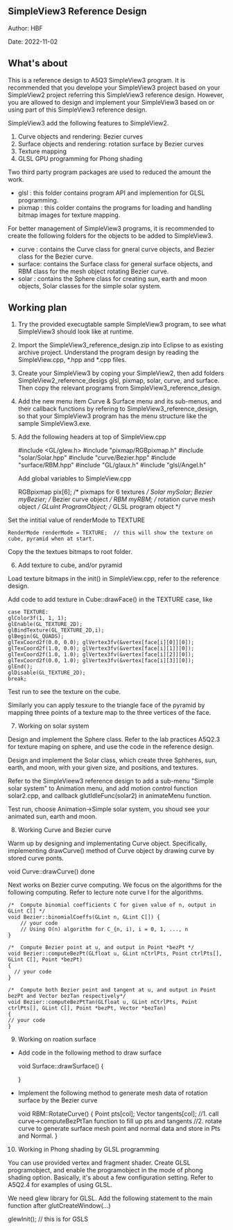 ## SimpleView3 Reference Design

Author: HBF

Date: 2022-11-02

## What's about

This is a reference design to A5Q3 SimpleView3 program. It is recommended that you develope your SimpleView3 project based on your SimpleView2 project referring this SimpleView3 reference design. However, you are allowed to design and implement your SimpleView3 based on or using part of this SimpleView3 reference design. 

SimpleView3 add the following features to SimpleView2. 

1. Curve objects and rendering: Bezier curves
2. Surface objects and rendering: rotation surface by Bezier curves
3. Texture mapping
4. GLSL GPU programming for Phong shading

Two third party program packages are used to reduced the amount the work.

- glsl : this folder contains program API and implemention for GLSL programming. 
- pixmap : this colder contains the programs for loading and handling bitmap images for texture mapping.


For better management of SimpleView3 programs, it is recommended to create the following folders for the objects to be added to SimpleView3.

- curve : contains the Curve class for gneral curve objects, and Bezier class for the Bezier curve. 
- surface: contains the Surface class for general surface objects, and RBM class for the mesh object rotating Bezier curve.  
- solar : contains the Sphere class for creating sun, earth and moon objects, Solar classes for the simple solar system. 



## Working plan

1. Try the provided execugtable sample SimpleView3 program, to see what SimpleView3 should look like at runtime. 

2. Import the SimpleView3_reference_design.zip into Eclipse to as existing archive project. Understand the program design by reading the SimpleView.cpp, *.hpp and *.cpp files. 

3. Create your SimpleView3 by coping your SimpleView2, then add folders SimpleView2_reference_desigs glsl, pixmap, solar, curve, and surface. Then copy the relevant programs from SimpleView3_reference_design. 
 
4. Add the new menu item  Curve & Surface menu and its sub-menus, and their callback functions by refering to SimpleView3_reference_design, so that your SimpleView3 program has the menu structure like the sample SimpleView3.exe. 

5. Add the following headers at top of SimpleView.cpp 
	
	#include <GL/glew.h>
	#include "pixmap/RGBpixmap.h"
	#include "solar/Solar.hpp"
	#include "curve/Bezier.hpp"
	#include "surface/RBM.hpp"
	#include "GL/glaux.h"
	#include "glsl/Angel.h"
	
	Add global variables to SimpleView.cpp
	
	RGBpixmap pix[6];      /* pixmaps for 6 textures */
	Solar mySolar;
	Bezier myBezier;       /* Bezier curve object */
	RBM myRBM;             /* rotation curve mesh object */
	GLuint ProgramObject;  /* GLSL program object */


Set the intitial value of renderMode to TEXTURE

	RenderMode renderMode = TEXTURE;  // this will show the texture on cube, pyramid when at start. 
		
Copy the the textues bitmaps to root folder. 
	

6. Add texture to cube, and/or pyramid

Load texture bitmaps in the init() in SimpleView.cpp, refer to the reference design. 

Add code to add texture in Cube::drawFace() in the TEXTURE case, like 


    case TEXTURE:
	glColor3f(1, 1, 1);
	glEnable(GL_TEXTURE_2D);
	glBindTexture(GL_TEXTURE_2D,i);
	glBegin(GL_QUADS);
	glTexCoord2f(0.0, 0.0); glVertex3fv(&vertex[face[i][0]][0]);
	glTexCoord2f(1.0, 0.0); glVertex3fv(&vertex[face[i][1]][0]);
	glTexCoord2f(1.0, 1.0); glVertex3fv(&vertex[face[i][2]][0]);
	glTexCoord2f(0.0, 1.0); glVertex3fv(&vertex[face[i][3]][0]);
	glEnd();
	glDisable(GL_TEXTURE_2D);
    break;

Test run to see the texture on the cube. 

Similarly you can apply tesxure to the triangle face of the pyramid by mapping three points of a texture map to the three vertices of the face. 


7. Working on solar system

Design and implement the Sphere class. Refer to the lab practices A5Q2.3 for texture maping on sphere, and use the code in the reference design. 

Design and implement the Solar class, which create three Sphheres, sun, earth, and moon, with your given size, and positions, and textures. 

Refer to the SimpleVieew3 reference design to add a sub-menu "Simple solar system" to Animation menu, and add motion control function solar2.cpp, and callback glutIdleFunc(solar2) in animateMenu function. 

Test run, choose Animation->Simple solar system, you shoud see your animated sun, earth and moon. 


8. Working Curve and Bezier curve

Warm up by designing and implementating Curve object. Specifically, implementing drawCurve() method of Curve object by drawing curve by stored curve ponts. 

void Curve::drawCurve() done

Next works on Bezier curve computing. We focus on the algorithms for the following computing. Refer to lecture note curve I for the algorithms. 

	/*  Compute binomial coefficients C for given value of n, output in GLint C[] */
	void Bezier::binomialCoeffs(GLint n, GLint C[]) {
		// your code
		// Using O(n) algorithm for C_{n, i), i = 0, 1, ..., n
	}
	
	/*  Compute Bezier point at u, and output in Point *bezPt */
	void Bezier::computeBezPt(GLfloat u, GLint nCtrlPts, Point ctrlPts[], GLint C[], Point *bezPt)
	{
	  // your code
	}
	
	/*  Compute both Bezier point and tangent at u, and output in Point bezPt and Vector bezTan respectively*/
	void Bezier::computeBezPtTan(GLfloat u, GLint nCtrlPts, Point ctrlPts[], GLint C[], Point *bezPt, Vector *bezTan)
	{
	// your code
	}


9. Working on roation surface

- Add code in the following method to draw surface 

	void Surface::drawSurface() {
	
	}

- Implement the following method to generate mesh data of rotation surface by the Bezier curve 

	void RBM::RotateCurve() {
		Point pts[col];
		Vector tangents[col];
		//1.  call curve->computeBezPtTan function to fill up pts and tangents
		//2.  rotate curve to generate surface mesh point and normal data and store in Pts and Normal.
	}

10. Working in Phong shading by GLSL programming

You can use provided vertex and fragment shader. Create GLSL programobject, and enable the programobject in the mode of phong shading option. Basically, it's about a few configuration setting. Refer to A5Q2.4 for examples of using GLSL. 

We need glew library for GLSL. Add the following statement to the main function after glutCreateWindow(...)

glewInit(); // this is for GSLS



